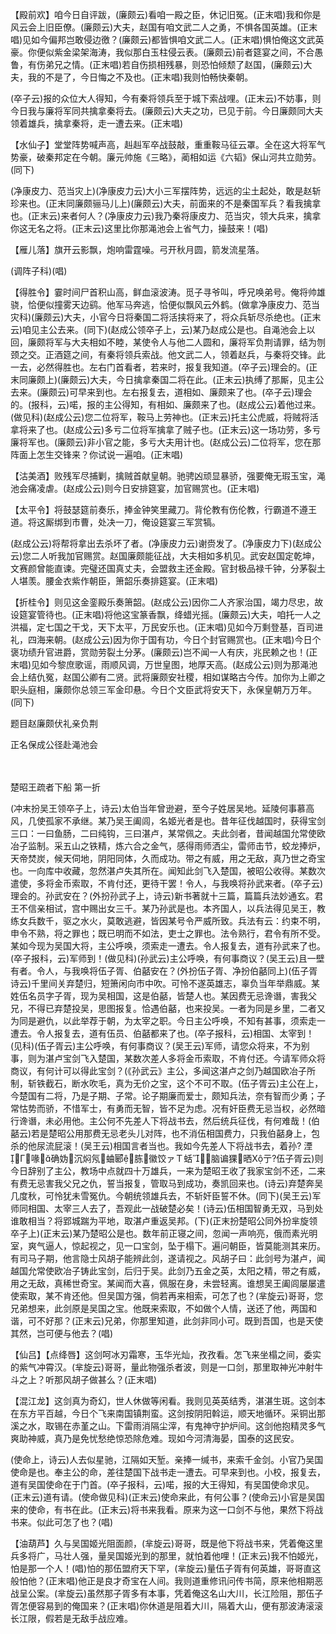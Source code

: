 <!-- { "loadSidebar": true } -->
【殿前欢】咱今日自评跋，(廉颇云)看咱一殿之臣，休记旧冤。(正末唱)我和你是风云会上旧臣僚。(廉颇云)大夫，赵国有咱文武二人之勇，不惧各国英雄。(正末唱)见如今偏邦岂敢侵边徼？(廉颇云)都皆惧咱文武二人。(正末唱)惧怕俺这文武英豪。你便似紫金梁架海涛，我似那白玉柱侵云表。(廉颇云)前者筵宴之间，不合愚鲁，有伤弟兄之情。(正末唱)若自伤损相残暴，则恐怕倾颓了赵国，(廉颇云)大夫，我的不是了，今日悔之不及也。(正末唱)我则怕畅快秦朝。

(卒子云)报的众位大人得知，今有秦将领兵至于城下索战哩。(正末云)不妨事，则今日我与廉将军同共擒拿秦将去。(廉颇云)大夫之功，已见于前。今日廉颇同大夫领着雄兵，擒拿秦将，走一遭去来。(正末唱)

【水仙子】堂堂阵势喊声高，赳赳军卒战鼓敲，重重鞍马征云罩。全在这大将军气势豪，破秦邦定在今朝。廉元帅施《三略》，蔺相如运《六韬》保山河共立勋劳。(同下)

(净康皮力、范当灾上)(净康皮力云)大小三军摆阵势，远远的尘土起处，敢是赵斩珍来也。(正末同廉颇骊马儿上)(廉颇云)大夫，前面来的不是秦国军兵？看我擒拿也。(正末云)来者何人？(净康皮力云)我乃秦将康皮力、范当灾，领大兵来，擒拿你这无名之将。(正末云)这里比你那渑池会上省气力，操鼓来！(唱)

【雁儿落】旗开云影飘，炮响雷霆噪。弓开秋月圆，箭发流星落。

(调阵子科)(唱)

【得胜令】霎时间尸首积山高，鲜血滚波涛。觅子寻爷叫，呼兄唤弟号。俺将帅雄骁，恰便似撞雾天边鹞。他军马奔逃，恰便似飘风云外鹤。(做拿净康皮力、范当灾科)(廉颇云)大夫，小官今日将秦国二将活挟将来了，将众兵斩尽杀绝也。(正末云)咱见主公去来。(同下)(赵成公领卒子上，云)某乃赵成公是也。自渑池会上以回，廉颇将军与大夫相如不睦，某使令人与他二人圆和，廉将军负荆请罪，结为刎颈之交。正酒筵之间，有秦将领兵索战。他文武二人，领着赵兵，与秦将交锋。此一去，必然得胜也。左右门首看者，若来时，报复我知道。(卒子云)理会的。(正末同廉颇上)(廉颇云)大夫，今日擒拿秦国二将在此。(正末云)执缚了那厮，见主公去来。(廉颇云)可早来到也。左右报复去，道相如、廉颇来了也。(卒子云)理会的。(报科，云)喏，报的主公得知，有相如、廉颇来了也。(赵成公云)着他过来。(做见科)(赵成公云)您二位将军，鞍马上劳神也。(正末云)托主公虎威，将贼将活拿将来了也。(赵成公云)多亏二位将军擒拿了贼子也。(正末云)这一场功劳，多亏廉将军也。(廉颇云)非小官之能，多亏大夫用计也。(赵成公云)二位将军，您在那阵面上怎生交锋来？你试说一遍咱。(正末唱)

【沽美酒】败残军尽捕剿，擒贼首献皇朝。驰骋凶顽显暴骄，强要俺无瑕玉宝，渑池会痛凌虐。(赵成公云)则今日安排筵宴，加官赐赏也。(正末唱)

【太平令】将鼓瑟筵前奏乐，捧金钟笑里藏刀。背伦教有伤伦教，行霸道不遵王道。将这厮绑到市曹，处决一刀，俺设筵宴三军赏犒。

(赵成公云)将帮将拿出去杀坏了者。(净康皮力云)谢赍发了。(净康皮力下)(赵成公云)您二人听我加官赐赏。赵国廉颇能征战，大夫相如多机见。武安赵国定乾坤，文赛颜曾能直谏。完璧还国真丈夫，会盟救主还金殿。官封极品禄千钟，分茅裂土人堪羡。腰金衣紫作朝臣，箫韶乐奏排筵宴。(正末唱)

【折桂令】则见这金銮殿乐奏箫韶。(赵成公云)因你二人齐家治国，竭力尽忠，故设筵宴管待也。(正末唱)将他这宝篆香飘，绛蜡光摇。(廉颇云)大夫，咱托一人之洪福，定七国之干戈，天下太平，万民安乐也。(正末唱)见如今万剩登基，百司进礼，四海来朝。(赵成公云)因为你于国有功，今日个封官赐赏也。(正末唱)今日个褒功绩升官进爵，赏勋劳裂土分茅。(廉颇云)岂不闻一人有庆，兆民赖之也！(正末唱)见如今黎庶歌谣，雨顺风调，万世皇图，地厚天高。(赵成公云)则为那渑池会上结仇冤，赵国公卿有二贤。武将廉颇安社稷，相如谋略古今传。加你为上卿之职头庭相，廉颇你总领三军金印悬。今日个文臣武将安天下，永保皇朝万万年。(同下)

题目赵廉颇伏礼亲负荆

正名保成公径赴渑池会


　
　




楚昭王疏者下船
第一折

(冲末扮吴王领卒子上，诗云)太伯当年曾逊避，至今子姓居吴地。延陵何事慕高风，几使孤家不承继。某乃吴王阖闾，名姬光者是也。昔年征伐越国时，获得宝剑三口：一曰鱼肠，二曰纯钩，三曰湛卢，某常佩之。夫此剑者，昔闻越国允常使欧冶子监制。采五山之铁精，炼六合之金气，感得雨师洒尘，雷师击节，蛟龙捧炉，天帝焚炭，候天伺地，阴阳同体，久而成功。带之有威，用之无敌，真乃世之奇宝也。一向库中收藏，忽然湛卢失其所在。闻知此剑飞入楚国，被昭公收得。某数次遣使，多将金币索取，不肯付还，更待干罢！令人，与我唤将孙武来者。(卒子云)理会的。孙武安在？(外扮孙武子上，诗云)新书著就十三篇，篇篇兵法妙通玄。君王不信亲相试，宫中赐出女三千。某乃孙武是也。本齐国人，以兵法得见吴王，教练女兵数千，驱之水火，莫敢逃避，皆因某号令严威所致。兵法有云：约束不明，申令不熟，将之罪也；既已明而不如法，吏士之罪也。法令熟行，君令有所不受。某如今现为吴国大将，主公呼唤，须索走一遭去。令人报复去，道有孙武来了也。(卒子报科，云)军师到！(做见科)(孙武云)主公呼唤，有何事商议？(吴王云)且一壁有者。令人，与我唤将伍子胥、伯嚭安在？(外扮伍子胥、净扮伯嚭同上)(伍子胥诗云)千里间关弃楚归，短箫闲向市中吹。可怜不遂英雄志，辜负当年举鼎威。某姓伍名员字子胥，现为吴相国，这是伯嚭，皆楚人也。某因费无忌谗谮，害我父兄，不得已弃楚投吴，思图报复。恰遇伯嚭，也来投吴。一者为同是乡里，二者又为同是避仇，以此举荐于朝，为太宰之职。今日主公呼唤，不知有甚事，须索走一遭去。令人报复去，道有伍员、伯嚭都来了也。(卒子报科，云)相国、太宰到！(见科)(伍子胥云)主公呼唤，有何事商议？(吴王云)军师，请您众将来，不为别事，则为湛卢宝剑飞入楚国，某数次差人多将金币索取，不肯付还。今请军师众将商议，有何计可以得此宝剑？(《孙武云》主公，多闻这湛卢之剑乃越国欧冶子所制，斩铁截石，断水吹毛，真为无价之宝，这个不可不取。(伍子胥云)主公在上，今楚国有二将，乃是子期、子常。论子期廉而爱士，颇知兵法，奈有智而少勇；子常怙势而骄，不惜军士，有勇而无智，皆不足为虑。况有奸臣费无忌当权，必然暗行谗谮，未必用他。主公何不先差人下将战书去，然后统兵征伐，有何难哉！(伯嚭云)若是楚昭公用那费无忌老头儿对阵，也不消伍相国费力，只我伯嚭身上，包杀的他尿流屁滚！(吴王云)相国言者当也。我如今先差人下将战书去，着孙?
湮Γ喙确妫沉焖氖蛐郾胨徽饺ァＴ蛞⌒脑谝猓晒Χ亍?伍子胥云)则今日辞别了主公，教场中点就四十万雄兵，一来为楚昭王收了我家宝剑不还，二来有费无忌害我父兄之仇，誓当报复，管取马到成功，奏凯回来也。(诗云)弃楚奔吴几度秋，可怜犹未雪冤仇。今朝统领雄兵去，不斩奸臣誓不休。(同下)(吴王云)军师同相国、太宰三人去了，吾观此一战破楚必矣！(诗云)伍相国智勇无双，马到处谁敢相当？将郢城踹为平地，取湛卢重返吴邦。(下)(正末扮楚昭公同外扮芈旋领卒子上)(正末云)某乃楚昭公是也。数年前正寝之间，忽闻一声响亮，俄而素光明室，爽气逼人，惊起视之，见一口宝剑，坠于榻下。遍问朝臣，皆莫能测其来历。有司马子期，他言隐士风胡子能辨此剑，遂请视之。风胡子曰：此剑号为湛卢，闻越国允常使欧冶子铸此宝剑，后归于吴。此剑乃五金之英，太阳之精，带之有威，用之无敌，真稀世奇宝。某闻而大喜，佩服在身，未尝轻离。谁想吴王阖闾屡屡遣使索取，某不肯还他。但吴国方强，倘若再来相索，可怎了也？(芈旋云)哥哥，您兄弟想来，此剑原是吴国之宝。他既来索取，不如做个人情，送还了他，两国和谐，可不好那？(正末云)兄弟，你那里知道，此剑非同小可。既到吾国，也是天使其然，岂可便与他去？(唱)

【仙吕】【点绛唇】这剑呵冰刃霜寒，玉华光灿，孜孜看。怎飞来坐榻之间，委实的紫气冲霄汉。(芈旋云)哥哥，量此物强杀者波，则是一口剑，那里取神光冲射牛斗之上？听那风胡子做甚么？(正末唱)

【混江龙】这剑真为奇幻，世人休做等闲看。我则见英英结秀，湛湛生斑。这剑本在东方平百越，今日个飞来南国镇荆蛮。这剑按阴阳斡运，顺天地循环。采铜出那溪之水，取锡在赤堇之山。下雷雨消隔尘滓，有鬼神守护炉间。这剑他抱精灵多气爽助神威，真乃是免忧愁绝惊恐除危难。现如今河清海晏，国泰的这民安。

(使命上，诗云)人去似星驰，江隔如天堑。亲捧一缄书，来索千金剑。小官乃吴国使命是也。奉主公的命，差往楚国下战书走一遭去。可早来到也。小校，报复去，道有吴国使命在于门首。(卒子报科，云)喏，报的大王得知，有吴国使命求见。(正末云)道有请。(使命做见科)(正末云)使命来此，有何公事？(使命云)小官是吴国来的使命，有书在此。(正末云)将书来我看。原来为这一口剑不与他，果然下将战书来。似此可怎了也？(唱)

【油葫芦】久与吴国姬光阻面颜，(芈旋云)哥哥，既是他下将战书来，凭着俺这里兵多将广，马壮人强，量吴国姬光到的那里，就怕着他哩！(正末云)我不怕姬光，怕是那一个人！(唱)怕的那伍盟府天下罕，(芈旋云)量伍子胥有何英雄，哥哥直这般怕他？(正末唱)他正是良才奇宝在人间。我则道重修讯问传书简，原来他相期恶战呈公案。(芈旋云)虽然那子胥多有本事，凭着俺这名山大川，长江险阻，那伍子胥怎便容易到的俺国来？(正末唱)你休道是阻着大川，隔着大山，便有那波涛滚滚长江限，假若是无敌手战应难。

